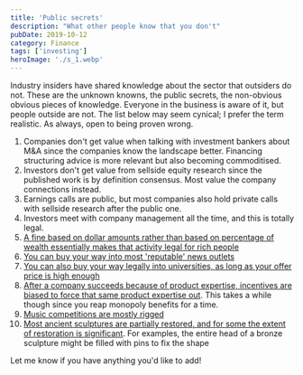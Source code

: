 ```yaml
---
title: 'Public secrets'
description: "What other people know that you don't"
pubDate: 2019-10-12
category: Finance
tags: ['investing']
heroImage: './s_1.webp'
---
```


Industry insiders have shared knowledge about the sector that outsiders do not. These are the unknown knowns, the public secrets, the non-obvious obvious pieces of knowledge. Everyone in the business is aware of it, but people outside are not. The list below may seem cynical; I prefer the term realistic. As always, open to being proven wrong.

1. Companies don't get value when talking with investment bankers about M&A since the companies know the landscape better. Financing structuring advice is more relevant but also becoming commoditised.
2. Investors don't get value from sellside equity research since the published work is by definition consensus. Most value the company connections instead.
3. Earnings calls are public, but most companies also hold private calls with sellside research after the public one.
4. Investors meet with company management all the time, and this is totally legal.
5. [A fine based on dollar amounts rather than based on percentage of wealth essentially makes that activity legal for rich people](https://twitter.com/shinraalpha/status/1012985468449902592?lang=en 'rich')
6. [You can buy your way into most 'reputable' news outlets](https://theoutline.com/post/2563/how-brands-secretly-buy-their-way-into-forbes-fast-company-and-huffpost-stories?zd=1&zi=jkjyesyw 'buy')
7. [You can also buy your way legally into universities, as long as your offer price is high enough](https://www.insidehighered.com/admissions/article/2019/03/18/admissions-scandal-focuses-attention-legal-donations-parents 'legal uni')
8. [After a company succeeds because of product expertise, incentives are biased to force that same product expertise out](https://www.youtube.com/watch?v=-AxZofbMGpM 'Jobs'). This takes a while though since you reap monopoly benefits for a time.
9. [Music competitions are mostly rigged](https://www.spectator.co.uk/2018/06/you-vote-for-my-pupil-ill-vote-for-yours-the-truth-about-music-competitions/ 'rigged')
10. [Most ancient sculptures are partially restored, and for some the extent of restoration is significant](http://blogs.getty.edu/iris/look-deep-inside-a-french-bronze-sculpture/ 'bronze'). For examples, the entire head of a bronze sculpture might be filled with pins to fix the shape

Let me know if you have anything you'd like to add!

